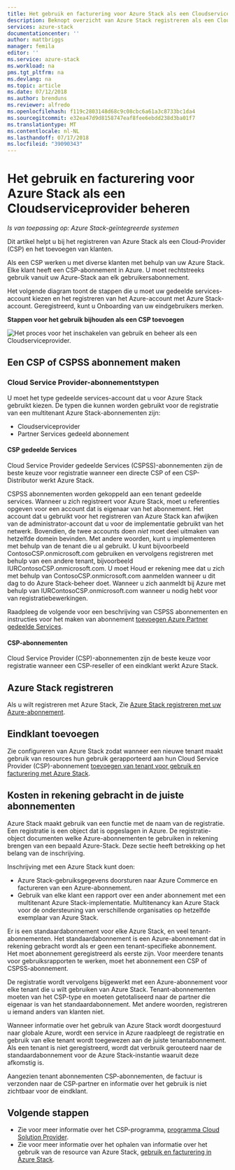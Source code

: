 ```yaml
---
title: Het gebruik en facturering voor Azure Stack als een Cloudserviceprovider beheren | Microsoft Docs
description: Beknopt overzicht van Azure Stack registreren als een Cloud-Provider (CSP) en het toevoegen van klanten voor facturering.
services: azure-stack
documentationcenter: ''
author: mattbriggs
manager: femila
editor: ''
ms.service: azure-stack
ms.workload: na
pms.tgt_pltfrm: na
ms.devlang: na
ms.topic: article
ms.date: 07/12/2018
ms.author: brenduns
ms.reviewer: alfredo
ms.openlocfilehash: f119c2803148d68c9c08cbc6a61a3c8733bc1da4
ms.sourcegitcommit: e32ea47d9d8158747eaf8fee6ebdd238d3ba01f7
ms.translationtype: MT
ms.contentlocale: nl-NL
ms.lasthandoff: 07/17/2018
ms.locfileid: "39090343"
---
```

# <a name="manage-usage-and-billing-for-azure-stack-as-a-cloud-service-provider"></a>Het gebruik en facturering voor Azure Stack als een Cloudserviceprovider beheren 

*Is van toepassing op: Azure Stack-geïntegreerde systemen*

Dit artikel helpt u bij het registreren van Azure Stack als een Cloud-Provider (CSP) en het toevoegen van klanten.

Als een CSP werken u met diverse klanten met behulp van uw Azure Stack. Elke klant heeft een CSP-abonnement in Azure. U moet rechtstreeks gebruik vanuit uw Azure-Stack aan elk gebruikersabonnement.

Het volgende diagram toont de stappen die u moet uw gedeelde services-account kiezen en het registreren van het Azure-account met Azure Stack-account. Geregistreerd, kunt u Onboarding van uw eindgebruikers merken.

**Stappen voor het gebruik bijhouden als een CSP toevoegen**

![Het proces voor het inschakelen van gebruik en beheer als een Cloudserviceprovider.](media\azure-stack-add-manage-billing-as-a-csp\process-add-useage-as-a-csp.png)

## <a name="create-a-csp-or-cspss-subscription"></a>Een CSP of CSPSS abonnement maken

### <a name="cloud-service-provider-subscription-types"></a>Cloud Service Provider-abonnementstypen

U moet het type gedeelde services-account dat u voor Azure Stack gebruikt kiezen. De typen die kunnen worden gebruikt voor de registratie van een multitenant Azure Stack-abonnementen zijn:

 - Cloudserviceprovider 
 - Partner Services gedeeld abonnement 

#### <a name="csp-shared-services"></a>CSP gedeelde Services

Cloud Service Provider gedeelde Services (CSPSS)-abonnementen zijn de beste keuze voor registratie wanneer een directe CSP of een CSP-Distributor werkt Azure Stack.

CSPSS abonnementen worden gekoppeld aan een tenant gedeelde services. Wanneer u zich registreert voor Azure Stack, moet u referenties opgeven voor een account dat is eigenaar van het abonnement. Het account dat u gebruikt voor het registreren van Azure Stack kan afwijken van de administrator-account dat u voor de implementatie gebruikt van het netwerk. Bovendien, de twee accounts doen *niet* moet deel uitmaken van hetzelfde domein bevinden. Met andere woorden, kunt u implementeren met behulp van de tenant die u al gebruikt. U kunt bijvoorbeeld ContosoCSP.onmicrosoft.com gebruiken en vervolgens registreren met behulp van een andere tenant, bijvoorbeeld IURContosoCSP.onmicrosoft.com. U moet Houd er rekening mee dat u zich met behulp van ContosoCSP.onmicrosoft.com aanmelden wanneer u dit dag to do Azure Stack-beheer doet. Wanneer u zich aanmeldt bij Azure met behulp van IURContosoCSP.onmicrosoft.com wanneer u nodig hebt voor van registratiebewerkingen.

Raadpleeg de volgende voor een beschrijving van CSPSS abonnementen en instructies voor het maken van abonnement [toevoegen Azure Partner gedeelde Services](https://msdn.microsoft.com/partner-center/shared-services).

#### <a name="csp-subscriptions"></a>CSP-abonnementen

Cloud Service Provider (CSP)-abonnementen zijn de beste keuze voor registratie wanneer een CSP-reseller of een eindklant werkt Azure Stack.

## <a name="register-azure-stack"></a>Azure Stack registreren

Als u wilt registreren met Azure Stack, Zie [Azure Stack registreren met uw Azure-abonnement](azure-stack-registration.md).

## <a name="add-end-customer"></a>Eindklant toevoegen

Zie configureren van Azure Stack zodat wanneer een nieuwe tenant maakt gebruik van resources hun gebruik gerapporteerd aan hun Cloud Service Provider (CSP)-abonnement [toevoegen van tenant voor gebruik en facturering met Azure Stack](azure-stack-csp-howto-register-tenants.md).

## <a name="charge-the-right-subscriptions"></a>Kosten in rekening gebracht in de juiste abonnementen

Azure Stack maakt gebruik van een functie met de naam van de registratie. Een registratie is een object dat is opgeslagen in Azure. De registratie-object documenten welke Azure-abonnementen te gebruiken in rekening brengen van een bepaald Azure-Stack. Deze sectie heeft betrekking op het belang van de inschrijving.

Inschrijving met een Azure Stack kunt doen:
 - Azure Stack-gebruiksgegevens doorsturen naar Azure Commerce en factureren van een Azure-abonnement.
 - Gebruik van elke klant een rapport over een ander abonnement met een multitenant Azure Stack-implementatie. Multitenancy kan Azure Stack voor de ondersteuning van verschillende organisaties op hetzelfde exemplaar van Azure Stack.

Er is een standaardabonnement voor elke Azure Stack, en veel tenant-abonnementen. Het standaardabonnement is een Azure-abonnement dat in rekening gebracht wordt als er geen een tenant-specifieke abonnement. Het moet abonnement geregistreerd als eerste zijn. Voor meerdere tenants voor gebruiksrapporten te werken, moet het abonnement een CSP of CSPSS-abonnement.

De registratie wordt vervolgens bijgewerkt met een Azure-abonnement voor elke tenant die u wilt gebruiken van Azure Stack. Tenant-abonnementen moeten van het CSP-type en moeten getotaliseerd naar de partner die eigenaar is van het standaardabonnement. Met andere woorden, registreren u iemand anders van klanten niet.

Wanneer informatie over het gebruik van Azure Stack wordt doorgestuurd naar globale Azure, wordt een service in Azure raadpleegt de registratie en gebruik van elke tenant wordt toegewezen aan de juiste tenantabonnement. Als een tenant is niet geregistreerd, wordt dat verbruik gerouteerd naar de standaardabonnement voor de Azure Stack-instantie waaruit deze afkomstig is.

Aangezien tenant abonnementen CSP-abonnementen, de factuur is verzonden naar de CSP-partner en informatie over het gebruik is niet zichtbaar voor de eindklant.

## <a name="next-steps"></a>Volgende stappen

 - Zie voor meer informatie over het CSP-programma, [programma Cloud Solution Provider](https://partnercenter.microsoft.com/en-us/partner/programs).
 - Zie voor meer informatie over het ophalen van informatie over het gebruik van de resource van Azure Stack, [gebruik en facturering in Azure Stack](azure-stack-billing-and-chargeback.md).
